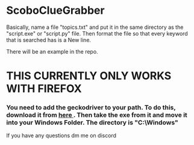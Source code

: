 # ScoboClueGrabber

<p> Basically, name a file "topics.txt" and put it in the same directory as the "script.exe" or "script.py" file. Then format the file so that every keyword that is searched has is a New line.</p>
<p>There will be an example  in the repo. </p>

<h1> THIS CURRENTLY ONLY WORKS WITH FIREFOX </h1>
<h3> You need to add the geckodriver to your path. To do this, download it from <a href="https://github.com/mozilla/geckodriver/releases"> here </a>. Then take the exe from it and move it into your Windows Folder. The directory is "C:\Windows" </h3>

<p> If you have any questions dm me on discord </p>

